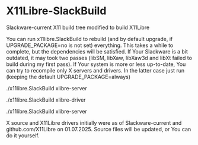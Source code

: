 # X11Libre-SlackBuild
Slackware-current X11 build tree modified to build X11Libre

You can run x11libre.SlackBuild to rebuild (and by default upgrade, if UPGRADE_PACKAGE=no is not set) everything. This takes a while to complete, but the dependencies will be satisfied. If Your Slackware is a bit outdated, it may took two passes (libSM, libXaw, libXaw3d and libXt failed to build during my first pass). If Your system is more or less up-to-date, You can try to recompile only X servers and drivers. In the latter case just run (keeping the default UPGRADE_PACKAGE=always)

./x11libre.SlackBuild xlibre-server

./x11libre.SlackBuild xlibre-driver

./x11libre.SlackBuild xlibre-server

X source and X11Libre drivers initially were as of Slackware-current and github.com/X11Libre on 01.07.2025. Source files will be updated, or You can do it yourself. 
